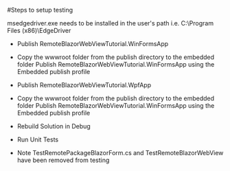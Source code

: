 ﻿#Steps to setup testing

msedgedriver.exe needs to be installed in the user's path i.e. C:\Program Files (x86)\EdgeDriver


* Publish RemoteBlazorWebViewTutorial.WinFormsApp
* Copy the wwwroot folder from the publish directory to the embedded folder
  Publish RemoteBlazorWebViewTutorial.WinFormsApp using the Embedded publish profile
* Publish RemoteBlazorWebViewTutorial.WpfApp
* Copy the wwwroot folder from the publish directory to the embedded folder
  Publish RemoteBlazorWebViewTutorial.WinFormsApp using the Embedded publish profile
* Rebuild Solution in Debug

* Run Unit Tests

* Note TestRemotePackageBlazorForm.cs and TestRemoteBlazorWebView have been removed from testing
